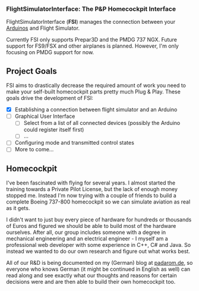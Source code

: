 ### FlightSimulatorInterface: The P&P Homecockpit Interface

FlightSimulatorInterface (**FSI**) manages the connection between your [Arduinos](https://github.com/arduino/Arduino) and Flight Simulator.

Currently FSI only supports Prepar3D and the PMDG 737 NGX. Future support for FS9/FSX and other airplanes is planned. However, I'm only focusing on PMDG support for now.

## Project Goals

FSI aims to drastically decrease the required amount of work you need to make your self-built homecockpit parts pretty much Plug & Play. These goals drive the development of FSI:

- [x] Establishing a connection between flight simulator and an Arduino
- [ ] Graphical User Interface
  - [ ] Select from a list of all connected devices (possibly the Arduino could register itself first)
  - [ ] ...
- [ ] Configuring mode and transmitted control states
- [ ] More to come...

## Homecockpit

I've been fascinated with flying for several years. I almost started the training towards a Private Pilot License, but the lack of enough money stopped me. Instead I'm now trying with a couple of friends to build a complete Boeing 737-800 homecockpit so we can simulate aviation as real as it gets.

I didn't want to just buy every piece of hardware for hundreds or thousands of Euros and figured we should be able to build most of the hardware ourselves. After all, our group includes someone with a degree in mechanical engineering and an electrical engineer - I myself am a professional web developer with some experience in C++, C# and Java. So instead we wanted to do our own research and figure out what works best.

All of our R&D is being documented on my (German) blog at [padarom.de](http://www.padarom.de), so everyone who knows German (it might be continued in English as well) can read along and see exactly what our thoughts and reasons for certain decisions were and are then able to build their own homecockpit too.
